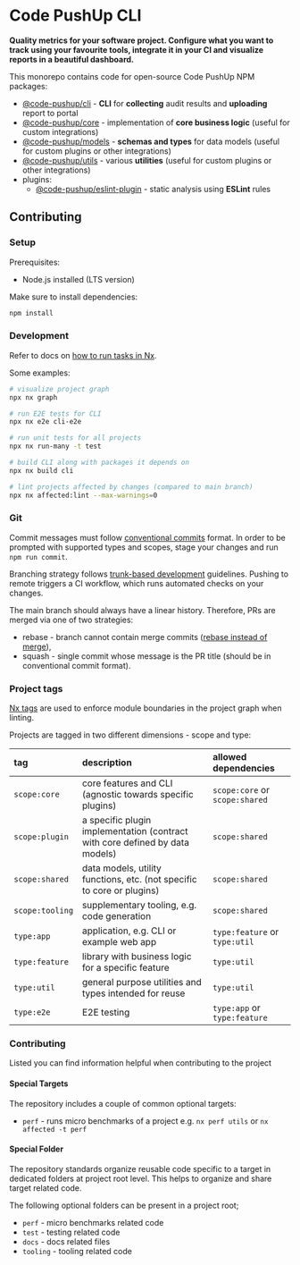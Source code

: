 # Code PushUp CLI

**Quality metrics for your software project. Configure what you want to track using your favourite tools, integrate it in your CI and visualize reports in a beautiful dashboard.**

This monorepo contains code for open-source Code PushUp NPM packages:

- [@code-pushup/cli](./packages/cli) - **CLI** for **collecting** audit results and **uploading** report to portal
- [@code-pushup/core](./packages/core) - implementation of **core business logic** (useful for custom integrations)
- [@code-pushup/models](./packages/models/) - **schemas and types** for data models (useful for custom plugins or other integrations)
- [@code-pushup/utils](./packages/utils/) - various **utilities** (useful for custom plugins or other integrations)
- plugins:
  - [@code-pushup/eslint-plugin](./packages/plugin-eslint/) - static analysis using **ESLint** rules

## Contributing

### Setup

Prerequisites:

- Node.js installed (LTS version)

Make sure to install dependencies:

```sh
npm install
```

### Development

Refer to docs on [how to run tasks in Nx](https://nx.dev/core-features/run-tasks).

Some examples:

```sh
# visualize project graph
npx nx graph

# run E2E tests for CLI
npx nx e2e cli-e2e

# run unit tests for all projects
npx nx run-many -t test

# build CLI along with packages it depends on
npx nx build cli

# lint projects affected by changes (compared to main branch)
npx nx affected:lint --max-warnings=0
```

### Git

Commit messages must follow [conventional commits](https://conventionalcommits.org/) format.
In order to be prompted with supported types and scopes, stage your changes and run `npm run commit`.

Branching strategy follows [trunk-based development](https://www.atlassian.com/continuous-delivery/continuous-integration/trunk-based-development) guidelines.
Pushing to remote triggers a CI workflow, which runs automated checks on your changes.

The main branch should always have a linear history.
Therefore, PRs are merged via one of two strategies:

- rebase - branch cannot contain merge commits ([rebase instead of merge](https://www.atlassian.com/git/tutorials/merging-vs-rebasing)),
- squash - single commit whose message is the PR title (should be in conventional commit format).

### Project tags

[Nx tags](https://nx.dev/core-features/enforce-module-boundaries) are used to enforce module boundaries in the project graph when linting.

Projects are tagged in two different dimensions - scope and type:

| tag             | description                                                                  | allowed dependencies           |
| :-------------- | :--------------------------------------------------------------------------- | :----------------------------- |
| `scope:core`    | core features and CLI (agnostic towards specific plugins)                    | `scope:core` or `scope:shared` |
| `scope:plugin`  | a specific plugin implementation (contract with core defined by data models) | `scope:shared`                 |
| `scope:shared`  | data models, utility functions, etc. (not specific to core or plugins)       | `scope:shared`                 |
| `scope:tooling` | supplementary tooling, e.g. code generation                                  | `scope:shared`                 |
| `type:app`      | application, e.g. CLI or example web app                                     | `type:feature` or `type:util`  |
| `type:feature`  | library with business logic for a specific feature                           | `type:util`                    |
| `type:util`     | general purpose utilities and types intended for reuse                       | `type:util`                    |
| `type:e2e`      | E2E testing                                                                  | `type:app` or `type:feature`   |

### Contributing

Listed you can find information helpful when contributing to the project

#### Special Targets

The repository includes a couple of common optional targets:

- `perf` - runs micro benchmarks of a project e.g. `nx perf utils` or `nx affected -t perf`

#### Special Folder

The repository standards organize reusable code specific to a target in dedicated folders at project root level.
This helps to organize and share target related code.

The following optional folders can be present in a project root;

- `perf` - micro benchmarks related code
- `test` - testing related code
- `docs` - docs related files
- `tooling` - tooling related code
